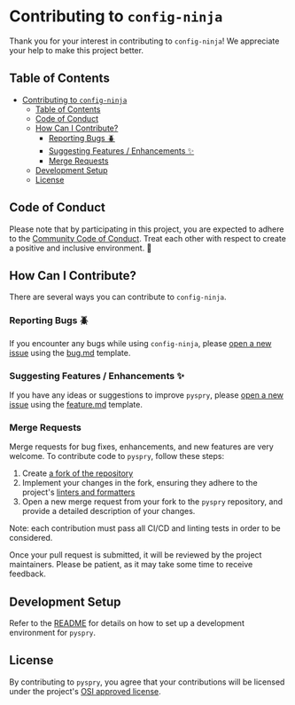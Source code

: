 # Contributing to `config-ninja`

Thank you for your interest in contributing to `config-ninja`! We appreciate your help to make this
project better.

## Table of Contents

- [Contributing to `config-ninja`](#contributing-to-config-ninja)
  - [Table of Contents](#table-of-contents)
  - [Code of Conduct](#code-of-conduct)
  - [How Can I Contribute?](#how-can-i-contribute)
    - [Reporting Bugs 🪲](#reporting-bugs-)
    - [Suggesting Features / Enhancements ✨](#suggesting-features--enhancements-)
    - [Merge Requests](#merge-requests)
  - [Development Setup](#development-setup)
  - [License](#license)

## Code of Conduct

Please note that by participating in this project, you are expected to adhere to the
[Community Code of Conduct](https://about.gitlab.com/community/contribute/code-of-conduct/). Treat
each other with respect to create a positive and inclusive environment. 🥳

## How Can I Contribute?

There are several ways you can contribute to `config-ninja`.

### Reporting Bugs 🪲

If you encounter any bugs while using `config-ninja`, please
[open a new issue](https://gitlab.com/bfosi/pyspry/issues/new) using the
[bug.md](.gitlab/issue_templates/bug.md) template.

### Suggesting Features / Enhancements ✨

If you have any ideas or suggestions to improve `pyspry`, please
[open a new issue](https://gitlab.com/bfosi/pyspry/issues/new) using the
[feature.md](.gitlab/issue_templates/feature.md) template.

### Merge Requests

Merge requests for bug fixes, enhancements, and new features are very welcome. To contribute code to
`pyspry`, follow these steps:

1. Create [a fork of the repository](https://gitlab.com/bfosi/pyspry/-/forks/new)
2. Implement your changes in the fork, ensuring they adhere to the project's
   [linters and formatters](.pre-commit-config.yaml)
3. Open a new merge request from your fork to the `pyspry` repository, and provide a detailed
   description of your changes.

Note: each contribution must pass all CI/CD and linting tests in order to be considered.

Once your pull request is submitted, it will be reviewed by the project maintainers. Please be
patient, as it may take some time to receive feedback.

## Development Setup

Refer to the [README](README.md#development) for details on how to set up a development environment for
`pyspry`.

## License

By contributing to `pyspry`, you agree that your contributions will be licensed under the project's
[OSI approved license](LICENSE).
